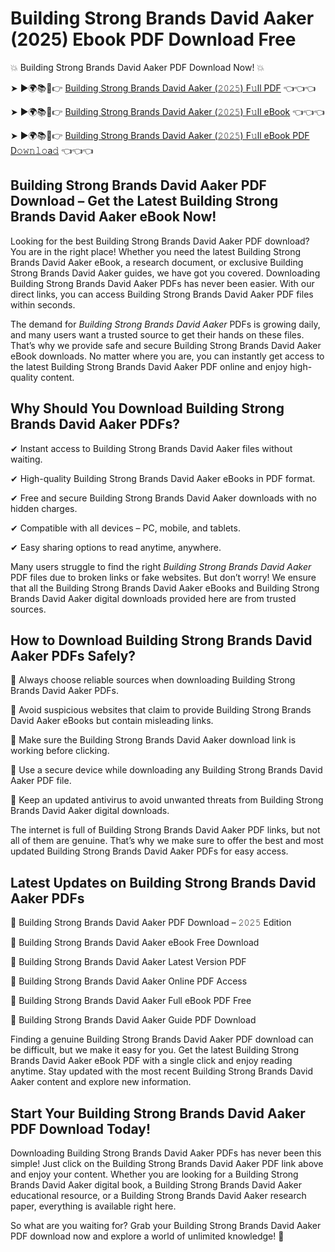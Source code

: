 # Building Strong Brands David Aaker (2025) Ebook PDF Download Free

💥 Building Strong Brands David Aaker PDF Download Now! 💥

➤ ►🌍📚📱👉 [Building Strong Brands David Aaker (𝟸𝟶𝟸𝟻) F𝚞ll PDF](https://getpdf.xyz/building-strong-brands-david-aaker) 👈👈👈


➤ ►🌍📚📱👉 [Building Strong Brands David Aaker (𝟸𝟶𝟸𝟻) F𝚞ll eBook](https://getpdf.xyz/building-strong-brands-david-aaker) 👈👈👈


➤ ►🌍📚📱👉 [Building Strong Brands David Aaker (𝟸𝟶𝟸𝟻) F𝚞ll eBook PDF D𝚘𝚠𝚗𝚕𝚘a𝚍](https://getpdf.xyz/building-strong-brands-david-aaker) 👈👈👈


## Building Strong Brands David Aaker PDF Download – Get the Latest Building Strong Brands David Aaker eBook Now!

Looking for the best Building Strong Brands David Aaker PDF download? You are in the right place! Whether you need the latest Building Strong Brands David Aaker eBook, a research document, or exclusive Building Strong Brands David Aaker guides, we have got you covered. Downloading Building Strong Brands David Aaker PDFs has never been easier. With our direct links, you can access Building Strong Brands David Aaker PDF files within seconds.

The demand for *Building Strong Brands David Aaker* PDFs is growing daily, and many users want a trusted source to get their hands on these files. That’s why we provide safe and secure Building Strong Brands David Aaker eBook downloads. No matter where you are, you can instantly get access to the latest Building Strong Brands David Aaker PDF online and enjoy high-quality content.

## Why Should You Download Building Strong Brands David Aaker PDFs?

✔ Instant access to Building Strong Brands David Aaker files without waiting.

✔ High-quality Building Strong Brands David Aaker eBooks in PDF format.

✔ Free and secure Building Strong Brands David Aaker downloads with no hidden charges.

✔ Compatible with all devices – PC, mobile, and tablets.

✔ Easy sharing options to read anytime, anywhere.

Many users struggle to find the right *Building Strong Brands David Aaker* PDF files due to broken links or fake websites. But don’t worry! We ensure that all the Building Strong Brands David Aaker eBooks and Building Strong Brands David Aaker digital downloads provided here are from trusted sources.

## How to Download Building Strong Brands David Aaker PDFs Safely?

📌 Always choose reliable sources when downloading Building Strong Brands David Aaker PDFs.

📌 Avoid suspicious websites that claim to provide Building Strong Brands David Aaker eBooks but contain misleading links.

📌 Make sure the Building Strong Brands David Aaker download link is working before clicking.

📌 Use a secure device while downloading any Building Strong Brands David Aaker PDF file.

📌 Keep an updated antivirus to avoid unwanted threats from Building Strong Brands David Aaker digital downloads.

The internet is full of Building Strong Brands David Aaker PDF links, but not all of them are genuine. That’s why we make sure to offer the best and most updated Building Strong Brands David Aaker PDFs for easy access.

## Latest Updates on Building Strong Brands David Aaker PDFs

🔹 Building Strong Brands David Aaker PDF Download – 𝟸𝟶𝟸𝟻 Edition

🔹 Building Strong Brands David Aaker eBook Free Download

🔹 Building Strong Brands David Aaker Latest Version PDF

🔹 Building Strong Brands David Aaker Online PDF Access

🔹 Building Strong Brands David Aaker Full eBook PDF Free

🔹 Building Strong Brands David Aaker Guide PDF Download

Finding a genuine Building Strong Brands David Aaker PDF download can be difficult, but we make it easy for you. Get the latest Building Strong Brands David Aaker eBook PDF with a single click and enjoy reading anytime. Stay updated with the most recent Building Strong Brands David Aaker content and explore new information.

## Start Your Building Strong Brands David Aaker PDF Download Today!

Downloading Building Strong Brands David Aaker PDFs has never been this simple! Just click on the Building Strong Brands David Aaker PDF link above and enjoy your content. Whether you are looking for a Building Strong Brands David Aaker digital book, a Building Strong Brands David Aaker educational resource, or a Building Strong Brands David Aaker research paper, everything is available right here.

So what are you waiting for? Grab your Building Strong Brands David Aaker PDF download now and explore a world of unlimited knowledge! 🚀